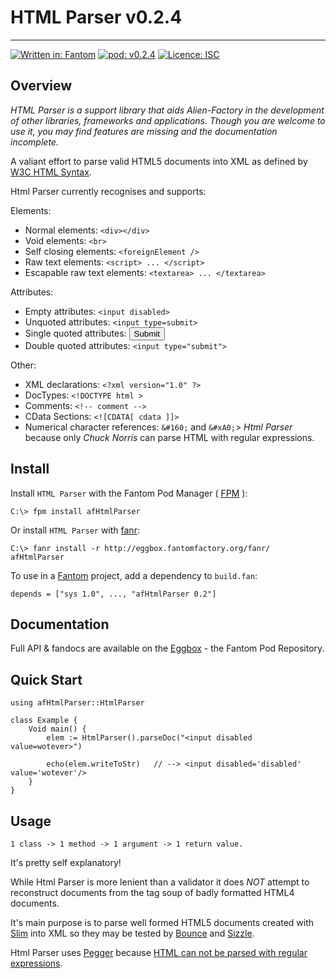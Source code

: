 # HTML Parser v0.2.4
---

[![Written in: Fantom](http://img.shields.io/badge/written%20in-Fantom-lightgray.svg)](https://fantom-lang.org/)
[![pod: v0.2.4](http://img.shields.io/badge/pod-v0.2.4-yellow.svg)](http://eggbox.fantomfactory.org/pods/afHtmlParser)
[![Licence: ISC](http://img.shields.io/badge/licence-ISC-blue.svg)](https://choosealicense.com/licenses/isc/)

## Overview

*HTML Parser is a support library that aids Alien-Factory in the development of other libraries, frameworks and applications. Though you are welcome to use it, you may find features are missing and the documentation incomplete.*

A valiant effort to parse valid HTML5 documents into XML as defined by [W3C HTML Syntax](https://www.w3.org/TR/html-markup/syntax.html).

Html Parser currently recognises and supports:

Elements:

* Normal elements: `<div></div>`
* Void elements: `<br>`
* Self closing elements: `<foreignElement />`
* Raw text elements: `<script> ... </script>`
* Escapable raw text elements: `<textarea> ... </textarea>`


Attributes:

* Empty attributes: `<input disabled>`
* Unquoted attributes: `<input type=submit>`
* Single quoted attributes: <input type='submit'>
* Double quoted attributes: `<input type="submit">`


Other:

* XML declarations: `<?xml version="1.0" ?>`
* DocTypes: `<!DOCTYPE html >`
* Comments: `<!-- comment -->`
* CData Sections: `<![CDATA[ cdata ]]>`
* Numerical character references: `&#160;` and `&#xA0;`> 
    *Html Parser* because only *Chuck Norris* can parse HTML with regular expressions.




## <a name="Install"></a>Install

Install `HTML Parser` with the Fantom Pod Manager ( [FPM](http://eggbox.fantomfactory.org/pods/afFpm) ):

    C:\> fpm install afHtmlParser

Or install `HTML Parser` with [fanr](https://fantom.org/doc/docFanr/Tool.html#install):

    C:\> fanr install -r http://eggbox.fantomfactory.org/fanr/ afHtmlParser

To use in a [Fantom](https://fantom-lang.org/) project, add a dependency to `build.fan`:

    depends = ["sys 1.0", ..., "afHtmlParser 0.2"]

## <a name="documentation"></a>Documentation

Full API & fandocs are available on the [Eggbox](http://eggbox.fantomfactory.org/pods/afHtmlParser/) - the Fantom Pod Repository.

## Quick Start

    using afHtmlParser::HtmlParser
    
    class Example {
        Void main() {
            elem := HtmlParser().parseDoc("<input disabled value=wotever>")
    
            echo(elem.writeToStr)   // --> <input disabled='disabled' value='wotever'/>
        }
    }
    

## <a name="usage"></a>Usage

    1 class -> 1 method -> 1 argument -> 1 return value.

It's pretty self explanatory!

While Html Parser is more lenient than a validator it does *NOT* attempt to reconstruct documents from the tag soup of badly formatted HTML4 documents.

It's main purpose is to parse well formed HTML5 documents created with [Slim](http://eggbox.fantomfactory.org/pods/afSlim) into XML so they may be tested by [Bounce](http://eggbox.fantomfactory.org/pods/afBounce) and [Sizzle](http://eggbox.fantomfactory.org/pods/afSizzle).

Html Parser uses [Pegger](http://eggbox.fantomfactory.org/pods/afPegger) because [HTML can not be parsed with regular expressions](http://stackoverflow.com/questions/1732348/regex-match-open-tags-except-xhtml-self-contained-tags/1732454#1732454).

